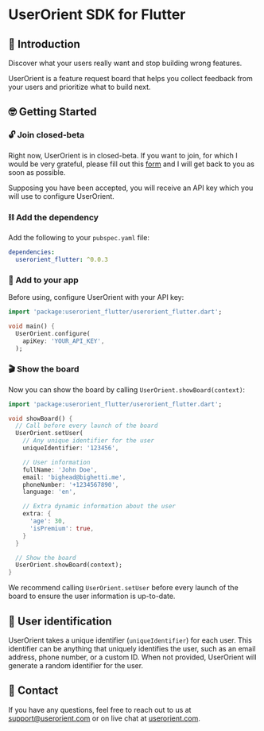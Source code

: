 # UserOrient SDK for Flutter

## 🚀 Introduction

Discover what your users really want and stop building wrong features. 

UserOrient is a feature request board that helps you collect feedback from your users and prioritize what to build next.

## 🤓 Getting Started

### 🔓 Join closed-beta

Right now, UserOrient is in closed-beta. If you want to join, for which I would be very grateful, please fill out this [form](https://scolpshz3d6.typeform.com/to/EXb0XM52) and I will get back to you as soon as possible.

Supposing you have been accepted, you will receive an API key which you will use to configure UserOrient. 

### ⛓️ Add the dependency

Add the following to your `pubspec.yaml` file:

```yaml
dependencies:
  userorient_flutter: ^0.0.3
```

### 📱 Add to your app

Before using, configure UserOrient with your API key:


```dart
import 'package:userorient_flutter/userorient_flutter.dart';

void main() {
  UserOrient.configure(
    apiKey: 'YOUR_API_KEY',
  );
```

### 🎬 Show the board

Now you can show the board by calling `UserOrient.showBoard(context)`:

```dart
import 'package:userorient_flutter/userorient_flutter.dart';

void showBoard() {
  // Call before every launch of the board
  UserOrient.setUser(
    // Any unique identifier for the user
    uniqueIdentifier: '123456',

    // User information
    fullName: 'John Doe',
    email: 'bighead@bighetti.me',
    phoneNumber: '+1234567890',
    language: 'en',

    // Extra dynamic information about the user
    extra: {
      'age': 30,
      'isPremium': true,
    }
  }

  // Show the board
  UserOrient.showBoard(context);
}
```

We recommend calling `UserOrient.setUser` before every launch of the board to ensure the user information is up-to-date.

## 📝 User identification

UserOrient takes a unique identifier (`uniqueIdentifier`) for each user. This identifier can be anything that uniquely identifies the user, such as an email address, phone number, or a custom ID. When not provided, UserOrient will generate a random identifier for the user.

## 📧 Contact

If you have any questions, feel free to reach out to us at [support@userorient.com](mailto:support@userorient.com) or on live chat at [userorient.com](https://userorient.com).